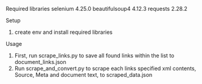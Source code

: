 Required libraries
selenium                     4.25.0
beautifulsoup4               4.12.3
requests                     2.28.2

Setup
1. create env and install required libraries

Usage
1. First, run scrape_links.py to save all found links within the list to document_links.json
2. Run scrape_and_convert.py to scrape each links specified xml contents, Source, Meta and document text, to scraped_data.json
